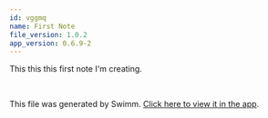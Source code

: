 ```yaml
---
id: vggmq
name: First Note
file_version: 1.0.2
app_version: 0.6.9-2
---
```


This this this first note I'm creating.

<br/>

This file was generated by Swimm. [Click here to view it in the app](https://app.swimm.io/repos/Z2l0aHViJTNBJTNBSGVsbG9Xb3JsZCUzQSUzQWFtaXItbmF2ZWg=/docs/vggmq).